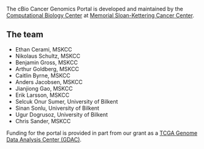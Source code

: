 The cBio Cancer Genomics Portal is developed and maintained by the [Computational Biology Center](http://cbio.mskcc.org/) at [Memorial Sloan-Kettering Cancer Center](http://www.mskcc.org/). 

## The team

 * Ethan Cerami, MSKCC
 * Nikolaus Schultz, MSKCC
 * Benjamin Gross, MSKCC
 * Arthur Goldberg, MSKCC
 * Caitlin Byrne, MSKCC
 * Anders Jacobsen, MSKCC
 * Jianjiong Gao, MSKCC
 * Erik Larsson, MSKCC
 * Selcuk Onur Sumer, University of Bilkent
 * Sinan Sonlu, University of Bilkent
 * Ugur Dogrusoz, University of Bilkent
 * Chris Sander, MSKCC
 
Funding for the portal is provided in part from our grant as a [TCGA Genome Data Analysis Center (GDAC)](http://tcga.cancer.gov/wwd/program/research_network/gdac.asp).
